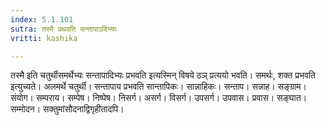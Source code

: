 ```yaml
---
index: 5.1.101
sutra: तस्मै प्रथवति सन्तापाऽदिभ्याः
vritti: kashika

---
```

तस्मै इति चतुर्थीसमर्थेभ्यः सन्तापादिभ्यः प्रभवति इत्यस्मिन् विषये ठञ् प्रत्ययो भवति। समर्थः, शक्त प्रभवति इत्युच्यते। अलमर्थे चतुर्थी। सन्तापाय प्रभवति सान्तापिकः। सान्नाहिकः। सन्ताप। सन्नाह। सङ्ग्राम। संयोग। सम्पराय। सम्पेष। निष्पेष। निसर्ग। असर्ग। विसर्ग। उपसर्ग। उपवास। प्रवास। सङ्घात। सम्मोदन। सक्तुमांसौदनाद्विगृहीतादपि।